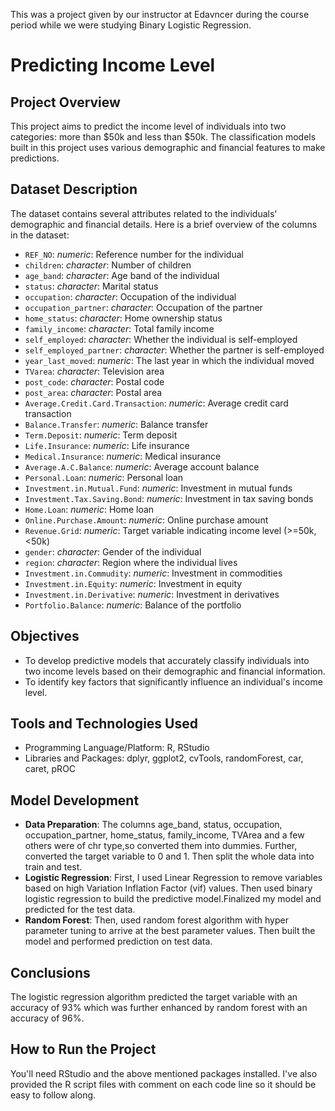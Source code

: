 This was a project given by our instructor at Edavncer during the course period while we were studying Binary Logistic Regression.


# Predicting Income Level

## Project Overview
This project aims to predict the income level of individuals into two categories: more than $50k and less than $50k. The classification models built in this project uses various demographic and financial features to make predictions.

## Dataset Description
The dataset contains several attributes related to the individuals' demographic and financial details. Here is a brief overview of the columns in the dataset:

- `REF_NO`: _numeric_: Reference number for the individual
- `children`: _character_: Number of children
- `age_band`: _character_: Age band of the individual
- `status`: _character_: Marital status
- `occupation`: _character_: Occupation of the individual
- `occupation_partner`: _character_: Occupation of the partner
- `home_status`: _character_: Home ownership status
- `family_income`: _character_: Total family income
- `self_employed`: _character_: Whether the individual is self-employed
- `self_employed_partner`: _character_: Whether the partner is self-employed
- `year_last_moved`: _numeric_: The last year in which the individual moved
- `TVarea`: _character_: Television area
- `post_code`: _character_: Postal code
- `post_area`: _character_: Postal area
- `Average.Credit.Card.Transaction`: _numeric_: Average credit card transaction
- `Balance.Transfer`: _numeric_: Balance transfer
- `Term.Deposit`: _numeric_: Term deposit
- `Life.Insurance`: _numeric_: Life insurance
- `Medical.Insurance`: _numeric_: Medical insurance
- `Average.A.C.Balance`: _numeric_: Average account balance
- `Personal.Loan`: _numeric_: Personal loan
- `Investment.in.Mutual.Fund`: _numeric_: Investment in mutual funds
- `Investment.Tax.Saving.Bond`: _numeric_: Investment in tax saving bonds
- `Home.Loan`: _numeric_: Home loan
- `Online.Purchase.Amount`: _numeric_: Online purchase amount
- `Revenue.Grid`: _numeric_: Target variable indicating income level (>=50k, <50k)
- `gender`: _character_: Gender of the individual
- `region`: _character_: Region where the individual lives
- `Investment.in.Commudity`: _numeric_: Investment in commodities
- `Investment.in.Equity`: _numeric_: Investment in equity
- `Investment.in.Derivative`: _numeric_: Investment in derivatives
- `Portfolio.Balance`: _numeric_: Balance of the portfolio

## Objectives
- To develop predictive models that accurately classify individuals into two income levels based on their demographic and financial information.
- To identify key factors that significantly influence an individual's income level.

## Tools and Technologies Used
- Programming Language/Platform: R, RStudio
- Libraries and Packages: dplyr, ggplot2, cvTools, randomForest, car, caret, pROC

## Model Development
- __Data Preparation__: The columns age_band, status, occupation, occupation_partner, home_status, family_income, TVArea and a few others were of chr type,so converted them into dummies. Further, converted the target variable to 0 and 1. Then split the whole data into train and test. 
- __Logistic Regression__: First, I used Linear Regression to remove variables based on high Variation Inflation Factor (vif) values. Then used binary logistic regression to build the predictive model.Finalized my model and predicted for the test data.
- __Random Forest__: Then, used random forest algorithm with hyper parameter tuning to arrive at the best parameter values. Then built the model and performed prediction on test data.

## Conclusions
The logistic regression algorithm predicted the target variable with an accuracy of 93% which was further enhanced by random forest with an accuracy of 96%.

## How to Run the Project
You'll need RStudio and the above mentioned packages installed. I've also provided the R script files with comment on each code line so it should be easy to follow along.
